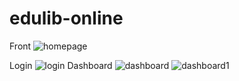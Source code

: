 # edulib-online
Front
![homepage](https://user-images.githubusercontent.com/1752399/99910199-03597e00-2ced-11eb-921e-e7fee99a0892.png)

Login
![login](https://user-images.githubusercontent.com/1752399/99910606-4fa5bd80-2cef-11eb-89d5-a93e4cbd42d0.png)
Dashboard
![dashboard](https://user-images.githubusercontent.com/1752399/99910203-081e3200-2ced-11eb-9ea5-ca8979fe653f.png)
![dashboard1](https://user-images.githubusercontent.com/1752399/99910209-0a808c00-2ced-11eb-9ea1-dbe963e8d234.png)
